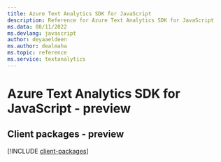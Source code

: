 ```yaml
---
title: Azure Text Analytics SDK for JavaScript
description: Reference for Azure Text Analytics SDK for JavaScript
ms.data: 08/11/2022
ms.devlang: javascript
author: deyaaeldeen
ms.author: dealmaha
ms.topic: reference
ms.service: textanalytics
---
```

# Azure Text Analytics SDK for JavaScript - preview

## Client packages - preview
[!INCLUDE [client-packages](text-analytics-client-index.md)]